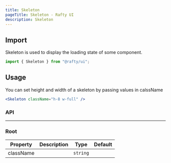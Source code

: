 ```yaml
---
title: Skeleton
pageTitle: Skeleton - Rafty UI
description: Skeleton
---
```


## Import

Skeleton is used to display the loading state of some component.

```jsx
import { Skeleton } from "@rafty/ui";
```

## Usage

You can set height and width of a skeleton by passing values in calssName

```jsx
<Skeleton className="h-8 w-full" />
```

### API

---

### Root

| Property  | Description | Type     | Default |
| --------- | ----------- | -------- | ------- |
| className |             | `string` |         |
